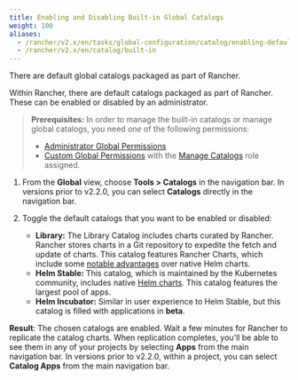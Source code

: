 ```yaml
---
title: Enabling and Disabling Built-in Global Catalogs
weight: 100
aliases:
  - /rancher/v2.x/en/tasks/global-configuration/catalog/enabling-default-catalogs/
  - /rancher/v2.x/en/catalog/built-in
---
```


There are default global catalogs packaged as part of Rancher.

Within Rancher, there are default catalogs packaged as part of Rancher. These can be enabled or disabled by an administrator. 

>**Prerequisites:** In order to manage the built-in catalogs or manage global catalogs, you need _one_ of the following permissions:
>
>- [Administrator Global Permissions](/rancher/v2.x/en/admin-settings/rbac/global-permissions/)
>- [Custom Global Permissions](/rancher/v2.x/en/admin-settings/rbac/global-permissions/#custom-global-permissions) with the [Manage Catalogs](/rancher/v2.x/en/admin-settings/rbac/global-permissions/#custom-global-permissions-reference) role assigned.

1. From the **Global** view, choose **Tools > Catalogs** in the navigation bar. In versions prior to v2.2.0, you can select **Catalogs** directly in the navigation bar.

2. Toggle the default catalogs that you want to be enabled or disabled:

    - **Library:**	The Library Catalog includes charts curated by Rancher. Rancher stores charts in a Git repository to expedite the fetch and update of charts. This catalog features Rancher Charts, which include some [notable advantages](/rancher/v2.x/en/catalog/creating-apps/#rancher-charts) over native Helm charts.
    - **Helm Stable:** This catalog, which is maintained by the Kubernetes community, includes native [Helm charts](https://helm.sh/docs/chart_template_guide/). This catalog features the largest pool of apps.
    - **Helm Incubator:** Similar in user experience to Helm Stable, but this catalog is filled with applications in **beta**.

 **Result**: The chosen catalogs are enabled. Wait a few minutes for Rancher to replicate the catalog charts. When replication completes, you'll be able to see them in any of your projects by selecting **Apps** from the main navigation bar. In versions prior to v2.2.0, within a project, you can select **Catalog Apps** from the main navigation bar.
